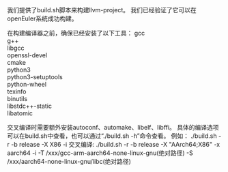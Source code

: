   我们提供了build.sh脚本来构建llvm-project。
  我们已经验证了它可以在openEuler系统成功构建。

  在构建编译器之前，确保已经安装了以下工具：
  gcc \
  g++ \
  libgcc \
  openssl-devel \
  cmake \
  python3 \
  python3-setuptools \
  python-wheel \
  texinfo \
  binutils \
  libstdc++-static \
  libatomic

 交叉编译时需要额外安装autoconf、automake、libelf、libffi。
 具体的编译选项可以在build.sh中查看，也可以通过“./build.sh -h”命令查看。
 例如：
   ./build.sh -r -b release -X X86 -i
 交叉编译: 
   ./build.sh -r -b release -X "AArch64;X86" -x aarch64 -i -T /xxx/gcc-arm-aarch64-none-linux-gnu(绝对路径) -S /xxx/aarch64-none-linux-gnu/libc(绝对路径)

